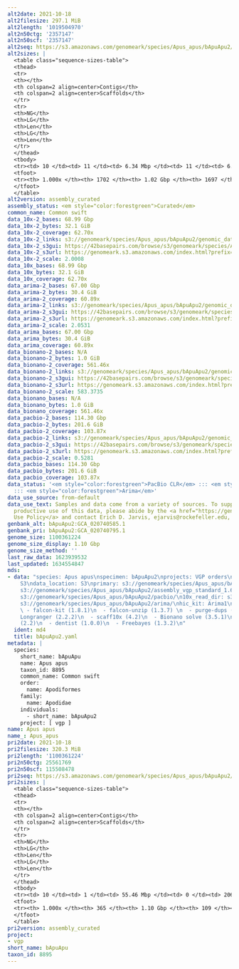 ```yaml
---
alt2date: 2021-10-18
alt2filesize: 297.1 MiB
alt2length: '1019504970'
alt2n50ctg: '2357147'
alt2n50scf: '2357147'
alt2seq: https://s3.amazonaws.com/genomeark/species/Apus_apus/bApuApu2/assembly_curated/bApuApu2.alt.cur.20211018.fasta.gz
alt2sizes: |
  <table class="sequence-sizes-table">
  <thead>
  <tr>
  <th></th>
  <th colspan=2 align=center>Contigs</th>
  <th colspan=2 align=center>Scaffolds</th>
  </tr>
  <tr>
  <th>NG</th>
  <th>LG</th>
  <th>Len</th>
  <th>LG</th>
  <th>Len</th>
  </tr>
  </thead>
  <tbody>
  <tr><td> 10 </td><td> 11 </td><td> 6.34 Mbp </td><td> 11 </td><td> 6.34 Mbp </td></tr><tr><td> 20 </td><td> 29 </td><td> 4.96 Mbp </td><td> 29 </td><td> 4.96 Mbp </td></tr><tr><td> 30 </td><td> 52 </td><td> 4.07 Mbp </td><td> 52 </td><td> 4.07 Mbp </td></tr><tr><td> 40 </td><td> 81 </td><td> 3.16 Mbp </td><td> 81 </td><td> 3.16 Mbp </td></tr><tr style="background-color:#cccccc;"><td> 50 </td><td> 118 </td><td> 2.36 Mbp </td><td> 118 </td><td> 2.36 Mbp </td></tr><tr><td> 60 </td><td> 168 </td><td> 1.75 Mbp </td><td> 168 </td><td> 1.75 Mbp </td></tr><tr><td> 70 </td><td> 236 </td><td> 1.23 Mbp </td><td> 236 </td><td> 1.23 Mbp </td></tr><tr><td> 80 </td><td> 338 </td><td> 0.77 Mbp </td><td> 338 </td><td> 0.77 Mbp </td></tr><tr><td> 90 </td><td> 570 </td><td> 235.37 Kbp </td><td> 570 </td><td> 235.37 Kbp </td></tr><tr><td> 100 </td><td> 1701 </td><td> 1.02 Kbp </td><td> 1696 </td><td> 1.02 Kbp </td></tr></tbody>
  <tfoot>
  <tr><th> 1.000x </th><th> 1702 </th><th> 1.02 Gbp </th><th> 1697 </th><th> 1.02 Gbp </th></tr>
  </tfoot>
  </table>
alt2version: assembly_curated
assembly_status: <em style="color:forestgreen">Curated</em>
common_name: Common swift
data_10x-2_bases: 68.99 Gbp
data_10x-2_bytes: 32.1 GiB
data_10x-2_coverage: 62.70x
data_10x-2_links: s3://genomeark/species/Apus_apus/bApuApu2/genomic_data/10x/<br>
data_10x-2_s3gui: https://42basepairs.com/browse/s3/genomeark/species/Apus_apus/bApuApu2/genomic_data/10x/
data_10x-2_s3url: https://genomeark.s3.amazonaws.com/index.html?prefix=species/Apus_apus/bApuApu2/genomic_data/10x/
data_10x-2_scale: 2.0008
data_10x_bases: 68.99 Gbp
data_10x_bytes: 32.1 GiB
data_10x_coverage: 62.70x
data_arima-2_bases: 67.00 Gbp
data_arima-2_bytes: 30.4 GiB
data_arima-2_coverage: 60.89x
data_arima-2_links: s3://genomeark/species/Apus_apus/bApuApu2/genomic_data/arima/<br>
data_arima-2_s3gui: https://42basepairs.com/browse/s3/genomeark/species/Apus_apus/bApuApu2/genomic_data/arima/
data_arima-2_s3url: https://genomeark.s3.amazonaws.com/index.html?prefix=species/Apus_apus/bApuApu2/genomic_data/arima/
data_arima-2_scale: 2.0531
data_arima_bases: 67.00 Gbp
data_arima_bytes: 30.4 GiB
data_arima_coverage: 60.89x
data_bionano-2_bases: N/A
data_bionano-2_bytes: 1.0 GiB
data_bionano-2_coverage: 561.46x
data_bionano-2_links: s3://genomeark/species/Apus_apus/bApuApu2/genomic_data/bionano/<br>
data_bionano-2_s3gui: https://42basepairs.com/browse/s3/genomeark/species/Apus_apus/bApuApu2/genomic_data/bionano/
data_bionano-2_s3url: https://genomeark.s3.amazonaws.com/index.html?prefix=species/Apus_apus/bApuApu2/genomic_data/bionano/
data_bionano-2_scale: 583.3735
data_bionano_bases: N/A
data_bionano_bytes: 1.0 GiB
data_bionano_coverage: 561.46x
data_pacbio-2_bases: 114.30 Gbp
data_pacbio-2_bytes: 201.6 GiB
data_pacbio-2_coverage: 103.87x
data_pacbio-2_links: s3://genomeark/species/Apus_apus/bApuApu2/genomic_data/pacbio/<br>
data_pacbio-2_s3gui: https://42basepairs.com/browse/s3/genomeark/species/Apus_apus/bApuApu2/genomic_data/pacbio/
data_pacbio-2_s3url: https://genomeark.s3.amazonaws.com/index.html?prefix=species/Apus_apus/bApuApu2/genomic_data/pacbio/
data_pacbio-2_scale: 0.5281
data_pacbio_bases: 114.30 Gbp
data_pacbio_bytes: 201.6 GiB
data_pacbio_coverage: 103.87x
data_status: '<em style="color:forestgreen">PacBio CLR</em> ::: <em style="color:forestgreen">10x</em>
  ::: <em style="color:forestgreen">Arima</em>'
data_use_source: from-default
data_use_text: Samples and data come from a variety of sources. To support fair and
  productive use of this data, please abide by the <a href="https://genome10k.soe.ucsc.edu/data-use-policies/">Data
  Use Policy</a> and contact Erich D. Jarvis, ejarvis@rockefeller.edu, with any questions.
genbank_alt: bApuApu2:GCA_020740585.1
genbank_pri: bApuApu2:GCA_020740795.1
genome_size: 1100361224
genome_size_display: 1.10 Gbp
genome_size_method: ''
last_raw_data: 1623939532
last_updated: 1634554847
mds:
- data: "species: Apus apus\nspecimen: bApuApu2\nprojects: VGP orders\nrelease_to:
    S3\ndata_location: S3\nprimary: s3://genomeark/species/Apus_apus/bApuApu2/assembly_vgp_standard_1.6/bApuApu2.pri.asm.20210617.fasta.gz\nhaplotigs:
    s3://genomeark/species/Apus_apus/bApuApu2/assembly_vgp_standard_1.6/bApuApu2.alt.asm.20210617.fasta.gz\npacbio_read_dir:
    s3://genomeark/species/Apus_apus/bApuApu2/pacbio/\n10x_read_dir: s3://genomeark/species/Apus_apus/bApuApu2/10x/\nhic_read_dir:
    s3://genomeark/species/Apus_apus/bApuApu2/arima/\nhic_kit: Arima1\npipeline:\n
    \ - falcon-kit (1.8.1)\n  - falcon-unzip (1.3.7) \n  - purge-dups (0.0.3)\n  -
    Longranger (2.2.2)\n  - scaff10x (4.2)\n  - Bionano solve (3.5.1)\n  - salsa2
    (2.2)\n  - dentist (1.0.0)\n  - Freebayes (1.3.2)\n"
  ident: md4
  title: bApuApu2.yaml
metadata: |
  species:
    short_name: bApuApu
    name: Apus apus
    taxon_id: 8895
    common_name: Common swift
    order:
      name: Apodiformes
    family:
      name: Apodidae
    individuals:
      - short_name: bApuApu2
    project: [ vgp ]
name: Apus apus
name_: Apus_apus
pri2date: 2021-10-18
pri2filesize: 320.3 MiB
pri2length: '1100361224'
pri2n50ctg: 25561769
pri2n50scf: 115508478
pri2seq: https://s3.amazonaws.com/genomeark/species/Apus_apus/bApuApu2/assembly_curated/bApuApu2.pri.cur.20211018.fasta.gz
pri2sizes: |
  <table class="sequence-sizes-table">
  <thead>
  <tr>
  <th></th>
  <th colspan=2 align=center>Contigs</th>
  <th colspan=2 align=center>Scaffolds</th>
  </tr>
  <tr>
  <th>NG</th>
  <th>LG</th>
  <th>Len</th>
  <th>LG</th>
  <th>Len</th>
  </tr>
  </thead>
  <tbody>
  <tr><td> 10 </td><td> 1 </td><td> 55.46 Mbp </td><td> 0 </td><td> 206.45 Mbp </td></tr><tr><td> 20 </td><td> 3 </td><td> 51.96 Mbp </td><td> 1 </td><td> 157.04 Mbp </td></tr><tr><td> 30 </td><td> 6 </td><td> 45.80 Mbp </td><td> 1 </td><td> 157.04 Mbp </td></tr><tr><td> 40 </td><td> 8 </td><td> 35.44 Mbp </td><td> 2 </td><td> 118.12 Mbp </td></tr><tr style="background-color:#cccccc;"><td> 50 </td><td> 12 </td><td style="background-color:#88ff88;"> 25.56 Mbp </td><td> 3 </td><td style="background-color:#88ff88;"> 115.51 Mbp </td></tr><tr><td> 60 </td><td> 17 </td><td> 19.31 Mbp </td><td> 4 </td><td> 77.84 Mbp </td></tr><tr><td> 70 </td><td> 23 </td><td> 15.76 Mbp </td><td> 6 </td><td> 39.96 Mbp </td></tr><tr><td> 80 </td><td> 31 </td><td> 12.18 Mbp </td><td> 10 </td><td> 21.77 Mbp </td></tr><tr><td> 90 </td><td> 44 </td><td> 4.54 Mbp </td><td> 16 </td><td> 14.93 Mbp </td></tr><tr><td> 100 </td><td> 364 </td><td> 24  bp </td><td> 108 </td><td> 5.57 Kbp </td></tr></tbody>
  <tfoot>
  <tr><th> 1.000x </th><th> 365 </th><th> 1.10 Gbp </th><th> 109 </th><th> 1.10 Gbp </th></tr>
  </tfoot>
  </table>
pri2version: assembly_curated
project:
- vgp
short_name: bApuApu
taxon_id: 8895
---
```

